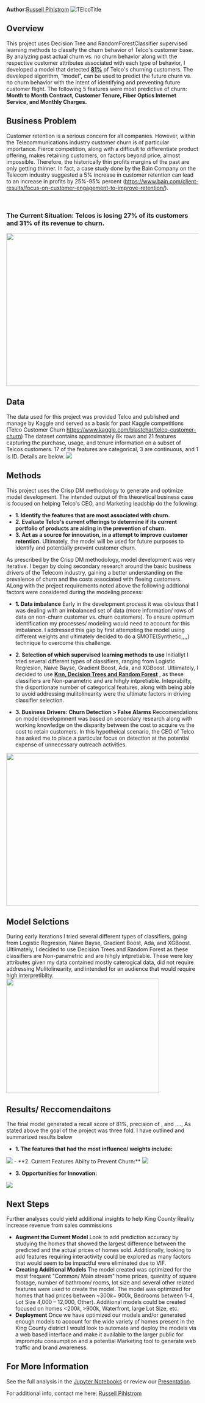 **Author**:[Russell Pihlstrom](mailto:rgpihlstrom@yahoo.com)
![TElcoTitle](/images/TitlePic.png)


## Overview

This project uses Decision Tree and RandomForestClassifier supervised learning methods to classify the churn behavior of Telco's customer base.  By analyzing past actual churn vs. no churn behavior along with the respective customer attributes associated with each type of behavior, I developed a model that detected <b><ins>81%</ins></b> of Telco's churning customers.  The developed algorithm, “model”, can be used to predict the future churn vs. no churn behavior with the intent of identifying and preventing future customer flight.  The following 5 features were most predictive of churn: <strong>Month to Month Contract, Customer Tenure, Fiber Optics Internet Service, and Monthly Charges.</strong>


## Business Problem
Customer retention is a serious concern for all companies.  However, within the Telecommunications industry customer churn is of particular importance.  Fierce competition, along with a difficult to differentiate product offering, makes retaining customers, on factors beyond price, almost impossible.  Therefore, the historically thin profits margins of the past are only getting thinner.  In fact, a case study done by the Bain Company on the Telecom industry suggested a 5% increase in customer retention can lead to an increase in profits by 25%-95% percent (https://www.bain.com/client-results/focus-on-customer-engagement-to-improve-retention/).

<br/>

### The Current Situation: Telcos is losing 27% of its customers and 31% of its revenue to churn.


<img src="https://github.com/rgpihlstrom/Project3/blob/main/images/TelcoChurnrates.png" width="600" height="400" />
<br/>

## Data
The data used for this project was provided Telco and published and manage by Kaggle and served as a basis for past Kaggle competitions (Telco Customer Churn https://www.kaggle.com/blastchar/telco-customer-churn)  The dataset contains approximately 8k rows and 21 features capturing the purchase, usage, and tenure information on a subset of Telcos customers.  17 of the features are categorical, 3 are continuous, and 1 is ID.  Details are below.
<img src="https://github.com/rgpihlstrom/Project3/blob/main/images/Columns.png" />

## Methods
This project uses the Crisp DM methodology to generate and optimize model development.  The intended output of this theoretical business case is focused on helping Telco's CEO, and Marketing leadship do the following:
-   **1. Identify the features that are most associated with churn.**
-   **2. Evaluate Telco's current offerings to determine if its current portfolio of products are aiding in the prevention of churn.**
-   **3. Act as a source for innovation, in a attempt to improve customer retention.**
Ultimately, the model will be used for future purposes to identify and potentially prevent customer churn.

As prescribed by the Crisp DM methodology, model development was very iterative.  I began by doing secondary research around the basic business drivers of the Telecom industry, gaining a better understanding on the prevalence of churn and the costs associated with fleeing customers.  ALong with the preject requirements noted above the following addtional factors were considered during the modeling process:
-   **1. Data imbalance**  Early in the development process it was obvious that I was dealing with an imbalanced set of data (more information/ rows of data on non-churn customer vs. churn costomers).  To ensure optimum identification my processes/ modeling would need to account for this imbalance.  I addressed this gap by first attempting the model using different weights and ultimately decided to do a SMOTE(Synthetic,,,,) technique to overcome this challenge.

- **2. Selection of which supervised learning methods to use**  Initiallyt I tried several different types of classifiers, ranging from Logistic Regresion, Naive Bayse, Gradient Boost, Ada, and XGBoost.  Ultiimately,  I decided to use <b><ins>Knn, Decision Trees and Random Forest</ins></b> , as these classifiers are Non-parametric and are hihgly intpretiable.  Inteprabilty, the disportionate number of categorical features, along with being able to avoid addressing mulitolinearity were the ultimate factors in driving classifier selection.  

-   **3. Business Drivers: Churn Detection > False Alarms**  Reccomendations on model developmnent was based on secondary research along with working knowledge on the disparity between the cost to acquire vs the cost to retain customers.  In this hypotheical scenario, the CEO of Telco has asked me to place a particular focus on detection at the potential expense of unnecessary outreach activities.

<img src="https://github.com/rgpihlstrom/Project3/blob/main/images/ChurnOverFalseAlarms.png" width="600" height="400" />


## Model Selctions
During early iterations I tried several different types of classifiers, going from Logistic Regresion, Naive Bayse, Gradient Boost, Ada, and XGBoost.  Ultiimately,  I decided to use Decision Trees and Random Forest as these classifiers are Non-parametric and are hihgly intpretiable.  These were key attributes given my data contained mostly caterogical data, did not require addressing Mulitolinearity, and intended for an audience that would require high interpretibilty.
<br/>
<img src="/images/ROC.PNG" width="400" height="300">
<br/>
## Results/ Reccomendaitons
The final model generated a recall score of 81%, precision of , and ....,  As stated above the goal of the project was three fold. 
I have outlined and summarized results below

- **1. The features that had the most influence/ weights include:** 
<img src="/images/MostImportantFeatures1.png">
- **2. Current Features Abilty to Prevent Churn:** 

<img src="/images/MostImportantFeatures1.png">

- **3. Opportunities for Innovation:** 
<img src="/images/MostImportantFeatures1.png">


## Next Steps

Further analyses could yield additional insights to help King County Reality increase revenue from sales commissions
- **Augment the Current Model** Look to add prediction accuracy by studying the homes that showed the largest difference between the predicted and the actual prices of homes sold.  Additionally, looking to add features requiring interactivity could be explored as many factors that would seem to be impactful were eliminated due to VIF.
- **Creating Additional Models**  The model created was optimized for the most frequent "Common/ Main stream" home prices, quantity of square footage, number of bathroom/ rooms, lot size and several other related features were used to create the model.  The model was optimized for homes that had prices between ~$300k - ~$900k, Bedrooms between 1-4, Lot Size 4,000 – 12,000, Other).  Additional models could be created focused on homes <$200k, >$900k, Waterfront, large Lot Size, etc. 
- **Deployment** Once we have optimized our models and/or generated enough models to account for the wide variety of homes present in the King County district I would look to automate and deploy the models via a web based interface and make it available to the larger public for impromptu consumption and a potential Marketing tool to generate web traffic and brand awareness.

## For More Information

See the full analysis in the [Jupyter Notebooks](folder) or review our <a href="https://github.com/rgpihlstrom/Phase2Project/blob/main/Presentation.pdf">Presentation</a>.

For additional info, contact me here: [ Russell Pihlstrom](mailto:rgpihlstrom@yahoo.com)
